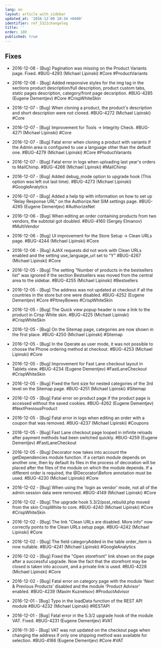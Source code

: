```yaml
---
lang: en
layout: article_with_sidebar
updated_at: '2016-12-08 18:34 +0400'
identifier: ref_5321changelog
title: ''
order: 100
published: true
---
```

## Fixes

* 2016-12-08 - [Bug] Pagination was missing on the Product Variants page. Fixed. #BUG-4293 (Michael Lipinski) #Core #ProductVariants

* 2016-12-08 - [Bug] Added responsive styles for the img tag in the sections product description/full description, product custom tabs, static pages description, category/front page decsription. #BUG-4285 (Eugene Dementjev) #Core #CrispWhiteSkin

* 2016-12-07 - [Bug] When cloning a product, the product's description and short description were not cloned. #BUG-4272 (Michael Lipinski) #Core

* 2016-12-07 - [Bug] Improvement for Tools -> Integrity Check. #BUG-4271 (Michael Lipinski) #Core

* 2016-12-07 - [Bug] Fatal error when cloning a product with variants if the Admin area is configured to use a language other than the default one. #BUG-4279 (Michael Lipinski) #Core #ProductVariants

* 2016-12-07 - [Bug] Fatal error in logs when uploading last year's orders to MailChimp. #BUG-4266 (Michael Lipinski) #MailChimp

* 2016-12-07 - [Bug] Added debug_mode option to upgrade hook (This option was left out last time). #BUG-4273 (Michael Lipinski) #GoogleAnalytics

* 2016-12-07 - [Bug] Added a help tip with information on how to set up "Relay Response URL" on the Authorize.Net SIM settings page. #BUG-4265 (Eugene Dementjev) #AuthorizeNet

* 2016-12-06 - [Bug] When editing an order containing products from two vendors, the subtotal got doubled. #BUG-4160 (Sergey Elmanov) #MultiVendor

* 2016-12-06 - [Bug] UI improvement for the Store Setup -> Clean URLs page. #BUG-4244 (Michael Lipinski) #Core

* 2016-12-06 - [Bug] AJAX requests did not work with Clean URLs enabled and the setting use_language_url set to "Y" #BUG-4267 (Michael Lipinski) #Core

* 2016-12-05 - [Bug] The setting "Number of products in the bestsellers list" was ignored if the section Bestsellers was moved from the central area to the sidebar. #BUG-4255 (Michael Lipinski) #Bestsellers

* 2016-12-05 - [Bug] The address was not updated at checkout if all the countries in the store but one were disabled. #BUG-4252 (Eugene Dementjev) #Core #PitneyBowes #CrispWhiteSkin

* 2016-12-05 - [Bug] The Quick view popup header is now a link to the product in Crisp White skin. #BUG-4225 (Michael Lipinski) #CrispWhiteSkin

* 2016-12-05 - [Bug] On the Sitemap page, categories are now shown in the first place. #BUG-4250 (Michael Lipinski) #Sitemap

* 2016-12-05 - [Bug] In the Operate as user mode, it was not possible to choose the Phone ordering method at checkout. #BUG-4253 (Michael Lipinski) #Core

* 2016-12-05 - [Bug] Improvement for Fast Lane checkout layout in Tablets view. #BUG-4234 (Eugene Dementjev) #FastLaneCheckout #CrispWhiteSkin

* 2016-12-05 - [Bug] Fixed the font size for nested categories of the 3rd level on the Sitemap page. #BUG-4251 (Michael Lipinski) #Sitemap

* 2016-12-05 - [Bug] Fatal error on product page if the product page is accessed without the saved cookies. #BUG-4262 (Eugene Dementjev) #NextPreviousProduct

* 2016-12-05 - [Bug] Fatal error in logs when editing an order with a coupon that was removed. #BUG-4237 (Michael Lipinski) #Coupons

* 2016-12-05 - [Bug] Fast Lane checkout page looped in infinite reloads after payment methods had been switched quickly. #BUG-4259 (Eugene Dementjev) #FastLaneCheckout

* 2016-12-05 - [Bug] Decorator now takes into account the getDependencies module function. If a certain module depends on another one, then by default its files in the process of decoration will be placed after the files of the module on which the module depends. If a different order is required, the @Decorator\Before annotation must be used. #BUG-4230 (Michael Lipinski) #Core

* 2016-12-02 - [Bug] When using the 'login as vendor' mode, not all of the admin session data were removed. #BUG-4149 (Michael Lipinski) #Core

* 2016-12-02 - [Bug] The upgrade hook 5.3/2/post_rebuild.php moved from the skin CrispWhite to core. #BUG-4240 (Michael Lipinski) #Core #CrispWhiteSkin

* 2016-12-02 - [Bug] The link "Clean URLs are disabled. More info" now correctly points to the Clean URLs setup page. #BUG-4242 (Michael Lipinski) #Core

* 2016-12-02 - [Bug] The field categoryAdded in the table order_item is now nullable. #BUG-4241 (Michael Lipinski) #GoogleAnalytics

* 2016-12-02 - [Bug] Fixed the "Open storefront" link shown on the page after a successful upgrade. Now the fact that the storefront may be closed is taken into account, and a private link is used. #BUG-4228 (Michael Lipinski) #Core

* 2016-12-02 - [Bug] Fatal error on category page with the module 'Next & Previous Products' disabled and the module 'Product Advisor' enabled. #BUG-4239 (Maxim Kuznetsov) #ProductAdvisor

* 2016-12-01 - [Bug] Typo in the loadData function of the REST API module #BUG-4232 (Michael Lipinski) #RESTAPI

* 2016-12-01 - [Bug] Fatal error in the 5.3/2 upgrade hook of the module VAT. Fixed. #BUG-4231 (Eugene Dementjev) #VAT

* 2016-11-30 - [Bug] VAT was not updated on the checkout page when changing the address if only one shipping method was available for selection. #BUG-4166 (Eugene Dementjev) #Core #VAT



